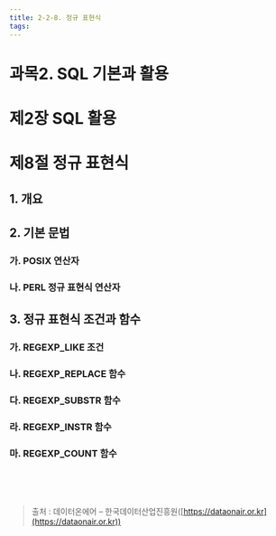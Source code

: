 ```yaml
---
title: 2-2-8. 정규 표현식
tags: 
---
```


# 과목2. SQL 기본과 활용
# 제2장 SQL 활용
# 제8절 정규 표현식

## 1. 개요

## 2. 기본 문법

### 가. POSIX 연산자

### 나. PERL 정규 표현식 연산자

## 3. 정규 표현식 조건과 함수

### 가. REGEXP_LIKE 조건

### 나. REGEXP_REPLACE 함수

### 다. REGEXP_SUBSTR 함수

### 라. REGEXP_INSTR 함수

### 마. REGEXP_COUNT 함수

<br><br><br>
> 출처 : 데이터온에어 – 한국데이터산업진흥원([https://dataonair.or.kr](https://dataonair.or.kr))